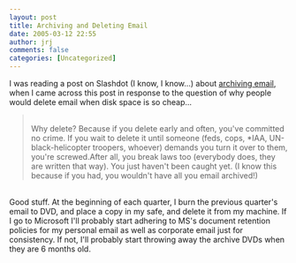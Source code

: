 ```yaml
---
layout: post
title: Archiving and Deleting Email
date: 2005-03-12 22:55
author: jrj
comments: false
categories: [Uncategorized]
---
```

I was reading a post on Slashdot (I know, I know...) about <a href="http://ask.slashdot.org/askslashdot/05/03/12/215231.shtml?tid=215&amp;tid=198&amp;tid=95&amp;tid=4" target="_blank">archiving email</a>, when I came across this post in response to the question of why people would delete email when disk space is so cheap...<br /><blockquote><br />Why delete? Because if you delete early and often, you've committed no crime. If you wait to delete it until someone (feds, cops, *IAA, UN-black-helicopter troopers, whoever) demands you turn it over to them, you're screwed.After all, you break laws too (everybody does, they are written that way). You just haven't been caught yet. (I know this because if you had, you wouldn't have all you email archived!)<br /></blockquote><br />Good stuff. At the beginning of each quarter, I burn the previous quarter's email to DVD, and place a copy in my safe, and delete it from my machine. If I go to Microsoft I'll probably start adhering to MS's document retention policies for my personal email as well as corporate email just for consistency. If not, I'll probably start throwing away the archive DVDs when they are 6 months old.
